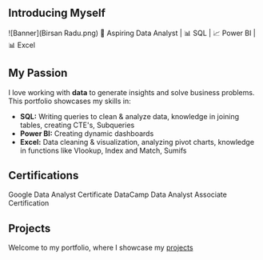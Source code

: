 ## Introducing Myself
![Banner](Birsan Radu.png)
🚀 Aspiring Data Analyst | 📊 SQL | 📈 Power BI | 📊 Excel  

##  My Passion 
I love working with **data** to generate insights and solve business problems. This portfolio showcases my skills in:  
- **SQL:** Writing queries to clean & analyze data, knowledge in joining tables, creating CTE's, Subqueries 
- **Power BI:** Creating dynamic dashboards  
- **Excel:** Data cleaning & visualization, analyzing pivot charts, knowledge in functions like Vlookup, Index and Match, Sumifs

## Certifications 
Google Data Analyst Certificate
DataCamp Data Analyst Associate Certification

## Projects
Welcome to my portfolio, where I showcase my [projects](https://github.com/RaulBande/Projects.git)

